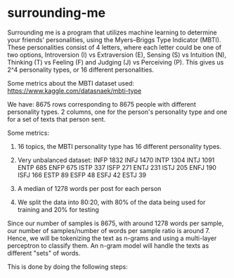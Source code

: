 # surrounding-me
Surrounding me is a program that utilizes machine learning to determine your friends' personalities, using the Myers–Briggs Type Indicator (MBTI). These personalities consist of 4 letters, where each letter could be one of two options, Introversion (I) vs Extraversion (E), Sensing (S) vs Intuition (N), Thinking (T) vs Feeling (F) and Judging (J) vs Perceiving (P). This gives us 2^4 personality types, or 16 different personalities. 


Some metrics about the MBTI dataset used:
https://www.kaggle.com/datasnaek/mbti-type

We have: 
8675 rows corresponding to 8675 people with different personality types. 
2 columns, one for the person's personality type and one for a set of texts that person sent.

Some metrics:
1) 16 topics, the MBTI personality type has 16 different personality types.
2) Very unbalanced dataset: 
    INFP    1832
    INFJ    1470
    INTP    1304
    INTJ    1091
    ENTP     685
    ENFP     675
    ISTP     337
    ISFP     271
    ENTJ     231
    ISTJ     205
    ENFJ     190
    ISFJ     166
    ESTP      89
    ESFP      48
    ESFJ      42
    ESTJ      39

3) A median of 1278 words per post for each person
4) We split the data into 80:20, with 80% of the data being used for training and 20% for testing



Since our number of samples is 8675, with around 1278 words per sample, our number of samples/number of words per sample ratio is around 7. Hence, we will be tokenizing the text as n-grams and using a multi-layer perceptron to classify them. An n-gram model will handle the texts as different "sets" of words. 

This is done by doing the following steps:
